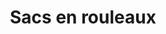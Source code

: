---
title: Sacs en rouleaux
description: ""
image: src/assets/images/bags-on-roll.jpeg
imageAlt: Un sac en rouleau
tags:
  - plasticCategories_fr
---